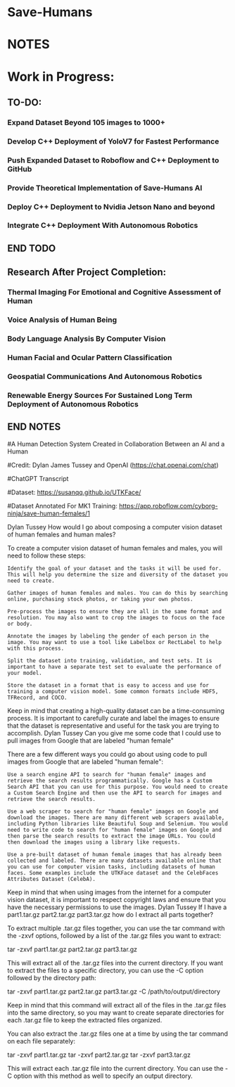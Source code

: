 # Save-Humans


# NOTES

# Work in Progress:
## TO-DO:
### Expand Dataset Beyond 105 images to 1000+
### Develop C++ Deployment of YoloV7 for Fastest Performance
### Push Expanded Dataset to Roboflow and C++ Deployment to GitHub
### Provide Theoretical Implementation of Save-Humans AI
### Deploy C++ Deployment to Nvidia Jetson Nano and beyond
### Integrate C++ Deployment With Autonomous Robotics
## END TODO


## Research After Project Completion:
### Thermal Imaging For Emotional and Cognitive Assessment of Human
### Voice Analysis of Human Being
### Body Language Analysis By Computer Vision
### Human Facial and Ocular Pattern Classification
### Geospatial Communications And Autonomous Robotics
### Renewable Energy Sources For Sustained Long Term Deployment of Autonomous Robotics

## END NOTES




#A Human Detection System Created in Collaboration Between an AI and a Human

#Credit: Dylan James Tussey and OpenAI (https://chat.openai.com/chat)

#ChatGPT Transcript

#Dataset: https://susanqq.github.io/UTKFace/
  
#Dataset Annotated For MK1 Training: https://app.roboflow.com/cyborg-ninja/save-human-females/1


Dylan Tussey
How would I go about composing a computer vision dataset of human females and human males?

To create a computer vision dataset of human females and males, you will need to follow these steps:

    Identify the goal of your dataset and the tasks it will be used for. This will help you determine the size and diversity of the dataset you need to create.

    Gather images of human females and males. You can do this by searching online, purchasing stock photos, or taking your own photos.

    Pre-process the images to ensure they are all in the same format and resolution. You may also want to crop the images to focus on the face or body.

    Annotate the images by labeling the gender of each person in the image. You may want to use a tool like Labelbox or RectLabel to help with this process.

    Split the dataset into training, validation, and test sets. It is important to have a separate test set to evaluate the performance of your model.

    Store the dataset in a format that is easy to access and use for training a computer vision model. Some common formats include HDF5, TFRecord, and COCO.

Keep in mind that creating a high-quality dataset can be a time-consuming process. It is important to carefully curate and label the images to ensure that the dataset is representative and useful for the task you are trying to accomplish.
Dylan Tussey
Can you give me some code that I could use to pull images from Google that are labeled "human female"

There are a few different ways you could go about using code to pull images from Google that are labeled "human female":

    Use a search engine API to search for "human female" images and retrieve the search results programmatically. Google has a Custom Search API that you can use for this purpose. You would need to create a Custom Search Engine and then use the API to search for images and retrieve the search results.

    Use a web scraper to search for "human female" images on Google and download the images. There are many different web scrapers available, including Python libraries like Beautiful Soup and Selenium. You would need to write code to search for "human female" images on Google and then parse the search results to extract the image URLs. You could then download the images using a library like requests.

    Use a pre-built dataset of human female images that has already been collected and labeled. There are many datasets available online that you can use for computer vision tasks, including datasets of human faces. Some examples include the UTKFace dataset and the CelebFaces Attributes Dataset (CelebA).

Keep in mind that when using images from the internet for a computer vision dataset, it is important to respect copyright laws and ensure that you have the necessary permissions to use the images.
Dylan Tussey
If I have a part1.tar.gz part2.tar.gz part3.tar.gz how do I extract all parts together?

To extract multiple .tar.gz files together, you can use the tar command with the -zxvf options, followed by a list of the .tar.gz files you want to extract:

tar -zxvf part1.tar.gz part2.tar.gz part3.tar.gz

This will extract all of the .tar.gz files into the current directory. If you want to extract the files to a specific directory, you can use the -C option followed by the directory path:

tar -zxvf part1.tar.gz part2.tar.gz part3.tar.gz -C /path/to/output/directory

Keep in mind that this command will extract all of the files in the .tar.gz files into the same directory, so you may want to create separate directories for each .tar.gz file to keep the extracted files organized.

You can also extract the .tar.gz files one at a time by using the tar command on each file separately:

tar -zxvf part1.tar.gz
tar -zxvf part2.tar.gz
tar -zxvf part3.tar.gz

This will extract each .tar.gz file into the current directory. You can use the -C option with this method as well to specify an output directory.

